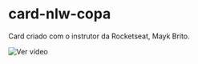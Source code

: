 # card-nlw-copa

Card criado com o instrutor da Rocketseat, Mayk Brito.

![Ver vídeo](youtu.be/sswJisbD2CY)